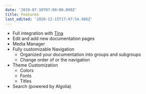```yaml
---
date: '2019-07-10T07:00:00.000Z'
title: Features
last_edited: '2020-12-15T17:47:54.986Z'
---
```

* Full integration with [Tina](https://tina.io)
* Edit and add new documentation pages
* Media Manager
* Fully customizable Navigation
  * Organized your documentation into groups and subgroups
  * Change order of or the navigation
* Theme Customization
  * Colors
  * Fonts
  * Titles
* Search (powered by Algolia)